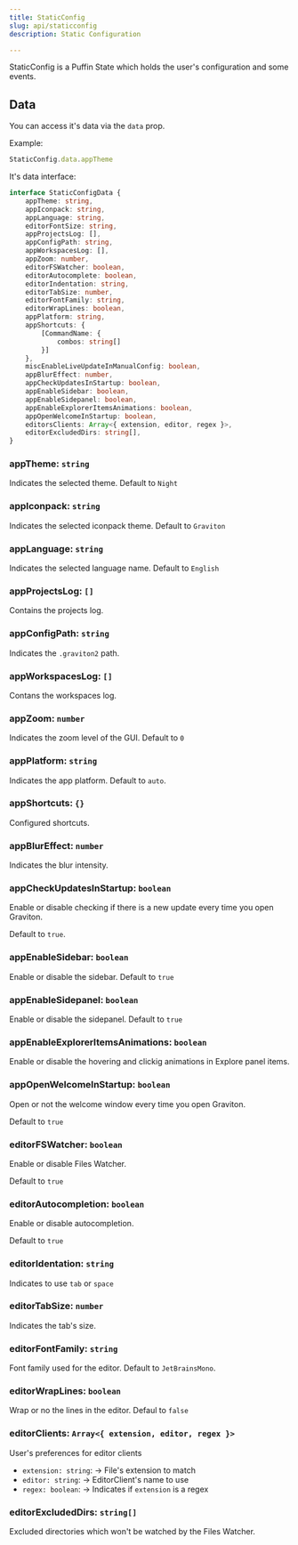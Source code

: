 ```yaml
---
title: StaticConfig
slug: api/staticconfig
description: Static Configuration

---
```




StaticConfig is a Puffin State which holds the user's configuration and some events.

## Data

You can access it's data via the `data` prop.

Example:
```javascript
StaticConfig.data.appTheme
```

It's data interface:

```ts
interface StaticConfigData {
	appTheme: string,
	appIconpack: string,
	appLanguage: string,
	editorFontSize: string,
	appProjectsLog: [],
	appConfigPath: string,
	appWorkspacesLog: [],
	appZoom: number,
	editorFSWatcher: boolean,
	editorAutocomplete: boolean,
	editorIndentation: string,
	editorTabSize: number,
	editorFontFamily: string,
	editorWrapLines: boolean,
	appPlatform: string,
	appShortcuts: {
		[CommandName: { 
			combos: string[] 
		}]
	},
	miscEnableLiveUpdateInManualConfig: boolean,
	appBlurEffect: number,
	appCheckUpdatesInStartup: boolean,
	appEnableSidebar: boolean,
	appEnableSidepanel: boolean,
	appEnableExplorerItemsAnimations: boolean,
	appOpenWelcomeInStartup: boolean,
	editorsClients: Array<{ extension, editor, regex }>,
	editorExcludedDirs: string[],
}
```

### appTheme: `string`
Indicates the selected theme. Default to `Night`

### appIconpack: `string`
Indicates the selected iconpack theme. Default to `Graviton`

### appLanguage: `string`
Indicates the selected language name. Default to `English`

### appProjectsLog: `[]`
Contains the projects log.

### appConfigPath: `string`
Indicates the `.graviton2` path.

### appWorkspacesLog: `[]`
Contans the workspaces log.

### appZoom: `number`
Indicates the zoom level of the GUI. Default to `0`

### appPlatform: `string`
Indicates the app platform. Default to `auto`.

### appShortcuts: `{}`
Configured shortcuts.

### appBlurEffect: `number`
Indicates the blur intensity.

### appCheckUpdatesInStartup: `boolean`
Enable or disable checking if there is a new update every time you open Graviton.

Default to `true`.

### appEnableSidebar: `boolean`
Enable or disable the sidebar. Default to `true`

### appEnableSidepanel: `boolean`
Enable or disable the sidepanel. Default to `true`

### appEnableExplorerItemsAnimations: `boolean`
Enable or disable the hovering and clickig animations in Explore panel items.

### appOpenWelcomeInStartup: `boolean`
Open or not the welcome window every time you open Graviton.

Default to `true`

### editorFSWatcher: `boolean`
Enable or disable Files Watcher.

Default to `true`

### editorAutocompletion: `boolean`
Enable or disable autocompletion.

Default to `true`

### editorIdentation: `string`
Indicates to use `tab` or `space`

### editorTabSize: `number`
Indicates the tab's size.

### editorFontFamily: `string`
Font family used for the editor. Default to `JetBrainsMono`.

### editorWrapLines: `boolean`
Wrap or no the lines in the editor. Defaul to `false`

### editorClients: `Array<{ extension, editor, regex }>`
User's preferences for editor clients
  * `extension: string`: -> File's extension to match
  * `editor: string`: -> EditorClient's name to use
  * `regex: boolean`: -> Indicates if `extension` is a regex

### editorExcludedDirs: `string[]`
Excluded directories which won't be watched by the Files Watcher.